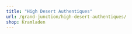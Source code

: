 ```yaml
---
title: "High Desert Authentiques"
url: /grand-junction/high-desert-authentiques/
shop: Kramladen
---
```

